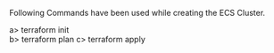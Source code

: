 Following Commands have been used while creating the ECS Cluster.

a> terraform init <br>
b> terraform plan
c> terraform apply
